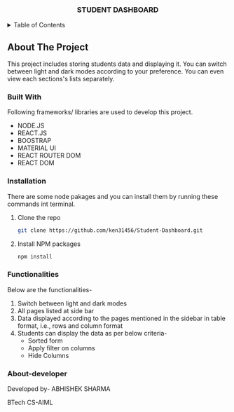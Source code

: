 <!-- STUDENT'S DASHBOARD -->
<h3 align="center">STUDENT DASHBOARD</h3>

<details>
  <summary>Table of Contents</summary>
  <ol>
    <li>
      <a href="#about-the-project">About The Project</a>
      <ul>
        <li><a href="#built-with">Built With</a></li>
      </ul>
    </li>
    <li>
      <ul>
        <li><a href="#installation">Installation</a></li>
        <li><a href="#Functionalities">Functionalities</a></li>
        <li><a href="#About-developer">About developer</a></li>

      </ul>
    </li>

  </ol>
</details>

<!-- ABOUT THE PROJECT -->

## About The Project

This project includes storing students data and displaying it.
You can switch between light and dark modes according to your preference.
You can even view each sections's lists separately.

### Built With

Following frameworks/ libraries are used to develop this project.

- NODE.JS
- REACT.JS
- BOOSTRAP
- MATERIAL UI
- REACT ROUTER DOM
- REACT DOM

### Installation

There are some node pakages and you can install them by running these commands int terminal.

1. Clone the repo
   ```sh
   git clone https://github.com/ken31456/Student-Dashboard.git
   ```
2. Install NPM packages
   ```sh
   npm install
   ```

### Functionalities

Below are the functionalities-

1. Switch between light and dark modes
2. All pages listed at side bar
3. Data displayed according to the pages mentioned in the sidebar in table format, i.e., rows and column format
4. Students can display the data as per below criteria-
   - Sorted form
   - Apply filter on columns
   - Hide Columns

### About-developer

Developed by- ABHISHEK SHARMA

BTech CS-AIML
